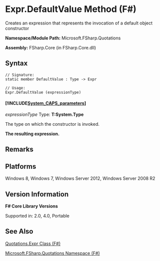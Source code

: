 # Expr.DefaultValue Method (F#)

Creates an expression that represents the invocation of a default object constructor

**Namespace/Module Path:** Microsoft.FSharp.Quotations

**Assembly:** FSharp.Core (in FSharp.Core.dll)


## Syntax

```
// Signature:
static member DefaultValue : Type -> Expr

// Usage:
Expr.DefaultValue (expressionType)
```

#### [!INCLUDE[System_CAPS_parameters](//System/Token/System_CAPS_parameters_md.md)]
*expressionType*
Type: **T:System.Type**


The type on which the constructor is invoked.



**The resulting expression.**
## Remarks

## Platforms
Windows 8, Windows 7, Windows Server 2012, Windows Server 2008 R2


## Version Information
**F# Core Library Versions**

Supported in: 2.0, 4.0, Portable




## See Also
[Quotations.Expr Class &#40;F&#35;&#41;](Quotations.Expr+Class+%28FSharp%29.md)

[Microsoft.FSharp.Quotations Namespace &#40;F&#35;&#41;](Microsoft.FSharp.Quotations+Namespace+%28FSharp%29.md)

